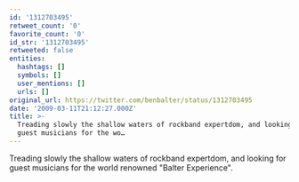 ```yaml
---
id: '1312703495'
retweet_count: '0'
favorite_count: '0'
id_str: '1312703495'
retweeted: false
entities:
  hashtags: []
  symbols: []
  user_mentions: []
  urls: []
original_url: https://twitter.com/benbalter/status/1312703495
date: '2009-03-11T21:12:27.000Z'
title: >-
  Treading slowly the shallow waters of rockband expertdom, and looking for
  guest musicians for the wo…
---
```


Treading slowly the shallow waters of rockband expertdom, and looking for guest musicians for the world renowned "Balter Experience".